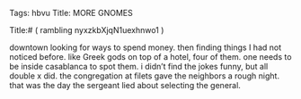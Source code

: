 Tags: hbvu
Title: MORE GNOMES
  
Title:# ( rambling nyxzkbXjqN1uexhnwo1 )  
  
downtown looking for ways to spend money. then finding things I had not noticed before. like Greek gods on top of a hotel, four of them. one needs to be inside casablanca to spot them. i didn’t find the jokes funny, but all double x did. the congregation at filets gave the neighbors a rough night. that was the day the sergeant lied about selecting the general.